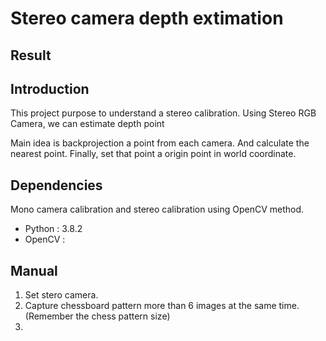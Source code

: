 # Stereo camera depth extimation


Result
------


Introduction
------------

This project purpose to understand a stereo calibration. 
Using Stereo RGB Camera, we can estimate depth point 
 
Main idea is backprojection a point from each camera. And calculate the nearest point. 
Finally, set that point a origin point in world coordinate.

Dependencies
------------
Mono camera calibration and stereo calibration using OpenCV method. 

- Python : 3.8.2
- OpenCV : 

Manual
------
1. Set stero camera. 
2. Capture chessboard pattern more than 6 images at the same time. 
   (Remember the chess pattern size)
3. 
